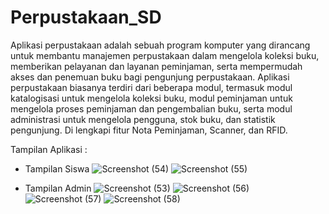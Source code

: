 # Perpustakaan_SD

Aplikasi perpustakaan adalah sebuah program komputer yang dirancang untuk membantu manajemen perpustakaan dalam mengelola koleksi buku, memberikan pelayanan dan layanan peminjaman, serta mempermudah akses dan penemuan buku bagi pengunjung perpustakaan. Aplikasi perpustakaan biasanya terdiri dari beberapa modul, termasuk modul katalogisasi untuk mengelola koleksi buku, modul peminjaman untuk mengelola proses peminjaman dan pengembalian buku, serta modul administrasi untuk mengelola pengguna, stok buku, dan statistik pengunjung. Di lengkapi fitur Nota Peminjaman, Scanner, dan RFID.

Tampilan Aplikasi :

- Tampilan Siswa
![Screenshot (54)](https://github.com/ProjectPerpustakaan-SMT-2/perpustakaan_sd/assets/63035660/28b64b9f-1d14-47dc-8c84-222d858906ba)
![Screenshot (55)](https://github.com/ProjectPerpustakaan-SMT-2/perpustakaan_sd/assets/63035660/2abaece0-60fb-4aa6-8f8c-8ca47749d56a)


- Tampilan Admin
![Screenshot (53)](https://github.com/ProjectPerpustakaan-SMT-2/perpustakaan_sd/assets/63035660/0fa3d68f-06dd-42cd-9e7a-7627dbf004f4)
![Screenshot (56)](https://github.com/ProjectPerpustakaan-SMT-2/perpustakaan_sd/assets/63035660/a8f6e2a9-cd0f-477d-b76d-61cacf8298bc)
![Screenshot (57)](https://github.com/ProjectPerpustakaan-SMT-2/perpustakaan_sd/assets/63035660/a5e8ef1d-700a-48f9-bea3-a9849116d70a)
![Screenshot (58)](https://github.com/ProjectPerpustakaan-SMT-2/perpustakaan_sd/assets/63035660/012501ee-60b4-4a93-a9c6-d7e34f2afb9c)

